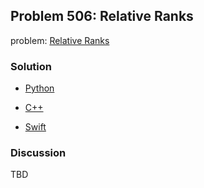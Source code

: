 ## Problem 506: Relative Ranks

problem: [Relative Ranks](https://leetcode.com/problems/relative-ranks/)

### Solution

- [Python](../python/problem506.py)

- [C++](../cpp/problem506.cpp)

- [Swift](../swift/problem506.swift)

### Discussion

TBD

